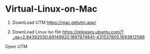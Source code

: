 # Virtual-Linux-on-Mac

1. DownLoad UTM
https://mac.getutm.app/

2. DownLoad Linux iso file
https://releases.ubuntu.com/?_ga=2.84392030.69149920.1697874841-431537805.1693812586

Open UTM
